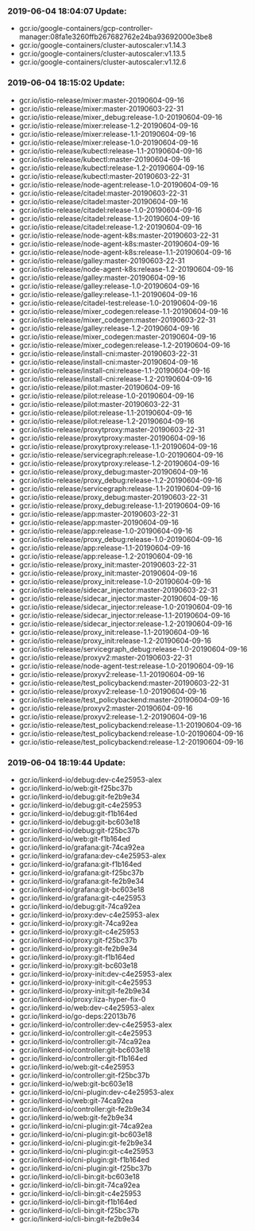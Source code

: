 ### 2019-06-04 18:04:07 Update:

- gcr.io/google-containers/gcp-controller-manager:08fa1e3260ffb267682762e24ba93692000e3be8
- gcr.io/google-containers/cluster-autoscaler:v1.14.3
- gcr.io/google-containers/cluster-autoscaler:v1.13.5
- gcr.io/google-containers/cluster-autoscaler:v1.12.6
### 2019-06-04 18:15:02 Update:

- gcr.io/istio-release/mixer:master-20190604-09-16
- gcr.io/istio-release/mixer:master-20190603-22-31
- gcr.io/istio-release/mixer_debug:release-1.0-20190604-09-16
- gcr.io/istio-release/mixer:release-1.2-20190604-09-16
- gcr.io/istio-release/mixer:release-1.1-20190604-09-16
- gcr.io/istio-release/mixer:release-1.0-20190604-09-16
- gcr.io/istio-release/kubectl:release-1.1-20190604-09-16
- gcr.io/istio-release/kubectl:master-20190604-09-16
- gcr.io/istio-release/kubectl:release-1.2-20190604-09-16
- gcr.io/istio-release/kubectl:master-20190603-22-31
- gcr.io/istio-release/node-agent:release-1.0-20190604-09-16
- gcr.io/istio-release/citadel:master-20190603-22-31
- gcr.io/istio-release/citadel:master-20190604-09-16
- gcr.io/istio-release/citadel:release-1.0-20190604-09-16
- gcr.io/istio-release/citadel:release-1.1-20190604-09-16
- gcr.io/istio-release/citadel:release-1.2-20190604-09-16
- gcr.io/istio-release/node-agent-k8s:master-20190603-22-31
- gcr.io/istio-release/node-agent-k8s:master-20190604-09-16
- gcr.io/istio-release/node-agent-k8s:release-1.1-20190604-09-16
- gcr.io/istio-release/galley:master-20190603-22-31
- gcr.io/istio-release/node-agent-k8s:release-1.2-20190604-09-16
- gcr.io/istio-release/galley:master-20190604-09-16
- gcr.io/istio-release/galley:release-1.0-20190604-09-16
- gcr.io/istio-release/galley:release-1.1-20190604-09-16
- gcr.io/istio-release/citadel-test:release-1.0-20190604-09-16
- gcr.io/istio-release/mixer_codegen:release-1.1-20190604-09-16
- gcr.io/istio-release/mixer_codegen:master-20190603-22-31
- gcr.io/istio-release/galley:release-1.2-20190604-09-16
- gcr.io/istio-release/mixer_codegen:master-20190604-09-16
- gcr.io/istio-release/mixer_codegen:release-1.2-20190604-09-16
- gcr.io/istio-release/install-cni:master-20190603-22-31
- gcr.io/istio-release/install-cni:master-20190604-09-16
- gcr.io/istio-release/install-cni:release-1.1-20190604-09-16
- gcr.io/istio-release/install-cni:release-1.2-20190604-09-16
- gcr.io/istio-release/pilot:master-20190604-09-16
- gcr.io/istio-release/pilot:release-1.0-20190604-09-16
- gcr.io/istio-release/pilot:master-20190603-22-31
- gcr.io/istio-release/pilot:release-1.1-20190604-09-16
- gcr.io/istio-release/pilot:release-1.2-20190604-09-16
- gcr.io/istio-release/proxytproxy:master-20190603-22-31
- gcr.io/istio-release/proxytproxy:master-20190604-09-16
- gcr.io/istio-release/proxytproxy:release-1.1-20190604-09-16
- gcr.io/istio-release/servicegraph:release-1.0-20190604-09-16
- gcr.io/istio-release/proxytproxy:release-1.2-20190604-09-16
- gcr.io/istio-release/proxy_debug:master-20190604-09-16
- gcr.io/istio-release/proxy_debug:release-1.2-20190604-09-16
- gcr.io/istio-release/servicegraph:release-1.1-20190604-09-16
- gcr.io/istio-release/proxy_debug:master-20190603-22-31
- gcr.io/istio-release/proxy_debug:release-1.1-20190604-09-16
- gcr.io/istio-release/app:master-20190603-22-31
- gcr.io/istio-release/app:master-20190604-09-16
- gcr.io/istio-release/app:release-1.0-20190604-09-16
- gcr.io/istio-release/proxy_debug:release-1.0-20190604-09-16
- gcr.io/istio-release/app:release-1.1-20190604-09-16
- gcr.io/istio-release/app:release-1.2-20190604-09-16
- gcr.io/istio-release/proxy_init:master-20190603-22-31
- gcr.io/istio-release/proxy_init:master-20190604-09-16
- gcr.io/istio-release/proxy_init:release-1.0-20190604-09-16
- gcr.io/istio-release/sidecar_injector:master-20190603-22-31
- gcr.io/istio-release/sidecar_injector:master-20190604-09-16
- gcr.io/istio-release/sidecar_injector:release-1.0-20190604-09-16
- gcr.io/istio-release/sidecar_injector:release-1.1-20190604-09-16
- gcr.io/istio-release/sidecar_injector:release-1.2-20190604-09-16
- gcr.io/istio-release/proxy_init:release-1.1-20190604-09-16
- gcr.io/istio-release/proxy_init:release-1.2-20190604-09-16
- gcr.io/istio-release/servicegraph_debug:release-1.0-20190604-09-16
- gcr.io/istio-release/proxyv2:master-20190603-22-31
- gcr.io/istio-release/node-agent-test:release-1.0-20190604-09-16
- gcr.io/istio-release/proxyv2:release-1.1-20190604-09-16
- gcr.io/istio-release/test_policybackend:master-20190603-22-31
- gcr.io/istio-release/proxyv2:release-1.0-20190604-09-16
- gcr.io/istio-release/test_policybackend:master-20190604-09-16
- gcr.io/istio-release/proxyv2:master-20190604-09-16
- gcr.io/istio-release/proxyv2:release-1.2-20190604-09-16
- gcr.io/istio-release/test_policybackend:release-1.1-20190604-09-16
- gcr.io/istio-release/test_policybackend:release-1.0-20190604-09-16
- gcr.io/istio-release/test_policybackend:release-1.2-20190604-09-16
### 2019-06-04 18:19:44 Update:

- gcr.io/linkerd-io/debug:dev-c4e25953-alex
- gcr.io/linkerd-io/web:git-f25bc37b
- gcr.io/linkerd-io/debug:git-fe2b9e34
- gcr.io/linkerd-io/debug:git-c4e25953
- gcr.io/linkerd-io/debug:git-f1b164ed
- gcr.io/linkerd-io/debug:git-bc603e18
- gcr.io/linkerd-io/debug:git-f25bc37b
- gcr.io/linkerd-io/web:git-f1b164ed
- gcr.io/linkerd-io/grafana:git-74ca92ea
- gcr.io/linkerd-io/grafana:dev-c4e25953-alex
- gcr.io/linkerd-io/grafana:git-f1b164ed
- gcr.io/linkerd-io/grafana:git-f25bc37b
- gcr.io/linkerd-io/grafana:git-fe2b9e34
- gcr.io/linkerd-io/grafana:git-bc603e18
- gcr.io/linkerd-io/grafana:git-c4e25953
- gcr.io/linkerd-io/debug:git-74ca92ea
- gcr.io/linkerd-io/proxy:dev-c4e25953-alex
- gcr.io/linkerd-io/proxy:git-74ca92ea
- gcr.io/linkerd-io/proxy:git-c4e25953
- gcr.io/linkerd-io/proxy:git-f25bc37b
- gcr.io/linkerd-io/proxy:git-fe2b9e34
- gcr.io/linkerd-io/proxy:git-f1b164ed
- gcr.io/linkerd-io/proxy:git-bc603e18
- gcr.io/linkerd-io/proxy-init:dev-c4e25953-alex
- gcr.io/linkerd-io/proxy-init:git-c4e25953
- gcr.io/linkerd-io/proxy-init:git-fe2b9e34
- gcr.io/linkerd-io/proxy:liza-hyper-fix-0
- gcr.io/linkerd-io/web:dev-c4e25953-alex
- gcr.io/linkerd-io/go-deps:22013b76
- gcr.io/linkerd-io/controller:dev-c4e25953-alex
- gcr.io/linkerd-io/controller:git-c4e25953
- gcr.io/linkerd-io/controller:git-74ca92ea
- gcr.io/linkerd-io/controller:git-bc603e18
- gcr.io/linkerd-io/controller:git-f1b164ed
- gcr.io/linkerd-io/web:git-c4e25953
- gcr.io/linkerd-io/controller:git-f25bc37b
- gcr.io/linkerd-io/web:git-bc603e18
- gcr.io/linkerd-io/cni-plugin:dev-c4e25953-alex
- gcr.io/linkerd-io/web:git-74ca92ea
- gcr.io/linkerd-io/controller:git-fe2b9e34
- gcr.io/linkerd-io/web:git-fe2b9e34
- gcr.io/linkerd-io/cni-plugin:git-74ca92ea
- gcr.io/linkerd-io/cni-plugin:git-bc603e18
- gcr.io/linkerd-io/cni-plugin:git-fe2b9e34
- gcr.io/linkerd-io/cni-plugin:git-c4e25953
- gcr.io/linkerd-io/cni-plugin:git-f1b164ed
- gcr.io/linkerd-io/cni-plugin:git-f25bc37b
- gcr.io/linkerd-io/cli-bin:git-bc603e18
- gcr.io/linkerd-io/cli-bin:git-74ca92ea
- gcr.io/linkerd-io/cli-bin:git-c4e25953
- gcr.io/linkerd-io/cli-bin:git-f1b164ed
- gcr.io/linkerd-io/cli-bin:git-f25bc37b
- gcr.io/linkerd-io/cli-bin:git-fe2b9e34
